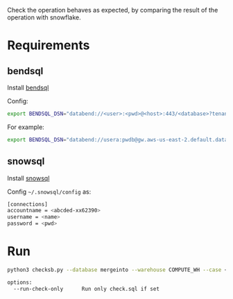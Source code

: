 
Check the operation behaves as expected, by comparing the result of the operation with snowflake.

# Requirements

## bendsql

Install [bendsql](https://github.com/datafuselabs/bendsql)
 
Config:
```bash
export BENDSQL_DSN="databend://<user>:<pwd>@<host>:443/<database>?tenant=<tenant>&warehouse=<warehouse>"
```

For example:
```bash
export BENDSQL_DSN="databend://usera:pwdb@gw.aws-us-east-2.default.databend.com/mergeinto?tenant=tenant_t1&warehouse=bh-v224"
```

## snowsql

Install [snowsql](https://docs.snowflake.com/en/user-guide/snowsql.html) 

Config `~/.snowsql/config` as:

```bash
[connections]          
accountname = <abcded-xx62390>
username = <name>
password = <pwd>
```

# Run

```bash
python3 checksb.py --database mergeinto --warehouse COMPUTE_WH --case <mergeinto|selects>

options:
  --run-check-only      Run only check.sql if set
```